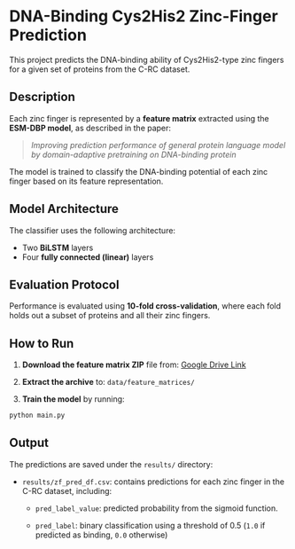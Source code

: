 # DNA-Binding Cys2His2 Zinc-Finger Prediction

This project predicts the DNA-binding ability of Cys2His2-type zinc fingers for a given set of proteins from the C-RC dataset.

## Description

Each zinc finger is represented by a **feature matrix** extracted using the **ESM-DBP model**, as described in the paper:

> *Improving prediction performance of general protein language model by domain-adaptive pretraining on DNA-binding protein*

The model is trained to classify the DNA-binding potential of each zinc finger based on its feature representation.

## Model Architecture

The classifier uses the following architecture:
- Two **BiLSTM** layers
- Four **fully connected (linear)** layers

## Evaluation Protocol

Performance is evaluated using **10-fold cross-validation**, where each fold holds out a subset of proteins and all their zinc fingers.

## How to Run

1. **Download the feature matrix ZIP** file from:
   [Google Drive Link](https://drive.google.com/drive/folders/1b7LGQpQLPzUrwq5Y2rq76Cxs2WQzvCJl?usp=sharing)

2. **Extract the archive** to: `data/feature_matrices/`

3. **Train the model** by running:
```bash
python main.py
```

## Output
The predictions are saved under the `results/` directory:

- `results/zf_pred_df.csv`: contains predictions for each zinc finger in the C-RC dataset, including:

    - `pred_label_value`: predicted probability from the sigmoid function.

    - `pred_label`: binary classification using a threshold of 0.5 (`1.0` if predicted as binding, `0.0` otherwise)
